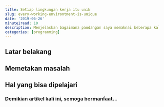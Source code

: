 ```yaml
---
title: Setiap lingkungan kerja itu unik
slug: every-working-environtment-is-unique
date: '2019-06-26'
minute2read: 10
description: Menjelaskan bagaimana pandangan saya memaknai beberapa kali saya harus pindah tempat kerja sebagai seorang programmer
categories: [programming]
---
```


## Latar belakang

## Memetakan masalah

## Hal yang bisa dipelajari

### Demikian artikel kali ini, semoga bermanfaat...
